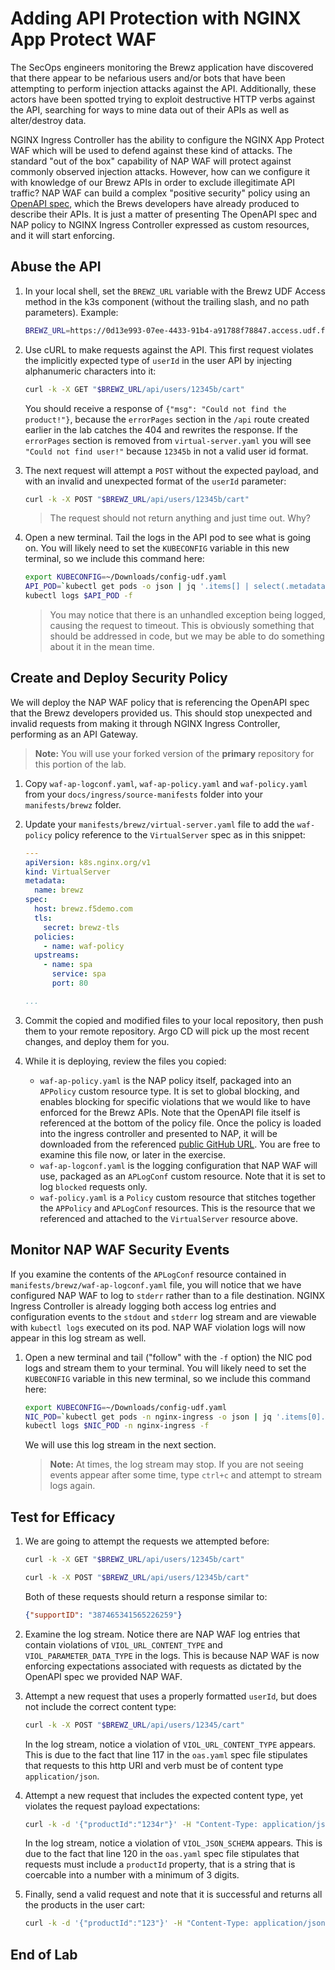# Adding API Protection with NGINX App Protect WAF

The SecOps engineers monitoring the Brewz application have discovered that there appear to be nefarious users and/or bots that have been attempting to perform injection attacks against the API. Additionally, these actors have been spotted trying to exploit destructive HTTP verbs against the API, searching for ways to mine data out of their APIs as well as alter/destroy data.

NGINX Ingress Controller has the ability to configure the NGINX App Protect WAF which will be used to defend against these kind of attacks. The standard "out of the box" capability of NAP WAF will protect against commonly observed injection attacks. However, how can we configure it with knowledge of our Brewz APIs in order to exclude illegitimate API traffic? NAP WAF can build a complex "positive security" policy using an [OpenAPI spec](https://spec.openapis.org/oas/latest.html), which the Brews developers have already produced to describe their APIs. It is just a matter of presenting The OpenAPI spec and NAP policy to NGINX Ingress Controller expressed as custom resources, and it will start enforcing.

## Abuse the API

1. In your local shell, set the `BREWZ_URL` variable with the Brewz UDF Access method in the k3s component (without the trailing slash, and no path parameters). Example:

    ```bash
    BREWZ_URL=https://0d13e993-07ee-4433-91b4-a91788f78847.access.udf.f5.com
    ```

1. Use cURL to make requests against the API. This first request violates the implicitly expected type of `userId` in the user API by injecting alphanumeric characters into it:

    ```bash
    curl -k -X GET "$BREWZ_URL/api/users/12345b/cart"
    ```

    You should receive a response of `{"msg": "Could not find the product!"}`, because the `errorPages` section in the `/api` route created earlier in the lab catches the 404 and rewrites the response. If the `errorPages` section is removed from `virtual-server.yaml` you will see `"Could not find user!"` because `12345b` in not a valid user id format.

1. The next request will attempt a `POST` without the expected payload, and with an invalid and unexpected format of the `userId` parameter:

    ```bash
    curl -k -X POST "$BREWZ_URL/api/users/12345b/cart"
    ```

    > The request should not return anything and just time out. Why?

1. Open a new terminal. Tail the logs in the API pod to see what is going on. You will likely need to set the `KUBECONFIG` variable in this new terminal, so we include this command here:

    ```bash
    export KUBECONFIG=~/Downloads/config-udf.yaml
    API_POD=`kubectl get pods -o json | jq '.items[] | select(.metadata.name | startswith("api-")) | .metadata.name' -r`
    kubectl logs $API_POD -f
    ```

    > You may notice that there is an unhandled exception being logged, causing the request to timeout. This is obviously something that should be addressed in code, but we may be able to do something about it in the mean time.

## Create and Deploy Security Policy

We will deploy the NAP WAF policy that is referencing the OpenAPI spec that the Brewz developers provided us. This should stop unexpected and invalid requests from making it through NGINX Ingress Controller, performing as an API Gateway.

> **Note:** You will use your forked version of the **primary** repository for this portion of the lab.

1. Copy `waf-ap-logconf.yaml`, `waf-ap-policy.yaml` and `waf-policy.yaml` from your `docs/ingress/source-manifests` folder into your `manifests/brewz` folder.

1. Update your `manifests/brewz/virtual-server.yaml` file to add the `waf-policy` policy reference to the `VirtualServer` spec as in this snippet:

    ```yaml
    ---
    apiVersion: k8s.nginx.org/v1
    kind: VirtualServer
    metadata:
      name: brewz
    spec:
      host: brewz.f5demo.com
      tls:
        secret: brewz-tls
      policies:
        - name: waf-policy
      upstreams:
        - name: spa
          service: spa
          port: 80

    ...
    ```

1. Commit the copied and modified files to your local repository, then push them to your remote repository. Argo CD will pick up the most recent changes, and deploy them for you.

1. While it is deploying, review the files you copied:

    - `waf-ap-policy.yaml` is the NAP policy itself, packaged into an `APPolicy` custom resource type. It is set to global blocking, and enables blocking for specific violations that we would like to have enforced for the Brewz APIs. Note that the OpenAPI file itself is referenced at the bottom of the policy file. Once the policy is loaded into the ingress controller and presented to NAP, it will be downloaded from the referenced [public GitHub URL](https://raw.githubusercontent.com/f5devcentral/modern_app_jumpstart_workshop/main/docs/ingress/source-manifests/oas.yaml). You are free to examine this file now, or later in the exercise.
    - `waf-ap-logconf.yaml` is the logging configuration that NAP WAF will use, packaged as an `APLogConf` custom resource. Note that it is set to log `blocked` requests only.
    - `waf-policy.yaml` is a `Policy` custom resource that stitches together the `APPolicy` and `APLogConf` resources. This is the resource that we referenced and attached to the `VirtualServer` resource above.

## Monitor NAP WAF Security Events

If you examine the contents of the `APLogConf` resource contained in `manifests/brewz/waf-ap-logconf.yaml` file, you will notice that we have configured NAP WAF to log to `stderr` rather than to a file destination. NGINX Ingress Controller is already logging both access log entries and configuration events to the `stdout` and `stderr` log stream and are viewable with `kubectl logs` executed on its pod. NAP WAF violation logs will now appear in this log stream as well.

1. Open a new terminal and tail ("follow" with the `-f` option) the NIC pod logs and stream them to your terminal. You will likely need to set the `KUBECONFIG` variable in this new terminal, so we include this command here:

    ```bash
    export KUBECONFIG=~/Downloads/config-udf.yaml
    NIC_POD=`kubectl get pods -n nginx-ingress -o json | jq '.items[0].metadata.name' -r`
    kubectl logs $NIC_POD -n nginx-ingress -f
    ```

    We will use this log stream in the next section.

    > **Note:** At times, the log stream may stop. If you are not seeing events appear after some time, type `ctrl+c` and attempt to stream logs again.

## Test for Efficacy

1. We are going to attempt the requests we attempted before:

    ```bash
    curl -k -X GET "$BREWZ_URL/api/users/12345b/cart"

    curl -k -X POST "$BREWZ_URL/api/users/12345b/cart"

    ```

    Both of these requests should return a response similar to:

    ```json
    {"supportID": "387465341565226259"}
    ```

1. Examine the log stream. Notice there are NAP WAF log entries that contain violations of `VIOL_URL_CONTENT_TYPE` and `VIOL_PARAMETER_DATA_TYPE` in the logs. This is because NAP WAF is now enforcing expectations associated with requests as dictated by the OpenAPI spec we provided NAP WAF.

1. Attempt a new request that uses a properly formatted `userId`, but does not include the correct content type:

    ```bash
    curl -k -X POST "$BREWZ_URL/api/users/12345/cart"
    ```

    In the log stream, notice a violation of `VIOL_URL_CONTENT_TYPE` appears. This is due to the fact that line 117 in the `oas.yaml` spec file stipulates that requests to this http URI and verb must be of content type `application/json`.

1. Attempt a new request that includes the expected content type, yet violates the request payload expectations:

    ```bash
    curl -k -d '{"productId":"1234r"}' -H "Content-Type: application/json" -X POST $BREWZ_URL/api/users/12345/cart
    ```

    In the log stream, notice a violation of `VIOL_JSON_SCHEMA` appears. This is due to the fact that line 120 in the `oas.yaml` spec file stipulates that requests must include a `productId` property, that is a string that is coercable into a number with a minimum of 3 digits.

1. Finally, send a valid request and note that it is successful and returns all the products in the user cart:

    ```bash
    curl -k -d '{"productId":"123"}' -H "Content-Type: application/json" -X POST $BREWZ_URL/api/users/12345/cart
    ```

## End of Lab
